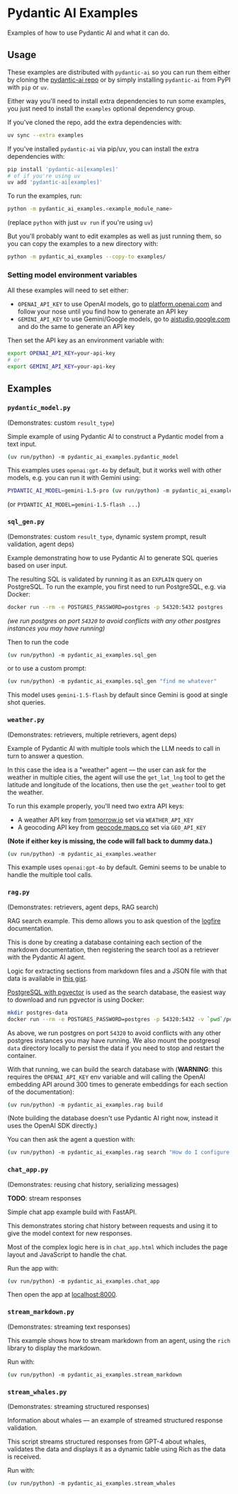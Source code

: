 # Pydantic AI Examples

Examples of how to use Pydantic AI and what it can do.

## Usage

These examples are distributed with `pydantic-ai` so you can run them either by cloning the [pydantic-ai repo](https://github.com/pydantic/pydantic-ai) or by simply installing `pydantic-ai` from PyPI with `pip` or `uv`.

Either way you'll need to install extra dependencies to run some examples, you just need to install the `examples` optional dependency group.

If you've cloned the repo, add the extra dependencies with:

```bash
uv sync --extra examples
```

If you've installed `pydantic-ai` via pip/uv, you can install the extra dependencies with:

```bash
pip install 'pydantic-ai[examples]'
# of if you're using uv
uv add 'pydantic-ai[examples]'
```

To run the examples, run:

```bash
python -m pydantic_ai_examples.<example_module_name>
```
(replace `python` with just `uv run` if you're using `uv`)

But you'll probably want to edit examples as well as just running them, so you can copy the examples to a new directory with:

```bash
python -m pydantic_ai_examples --copy-to examples/
```

### Setting model environment variables

All these examples will need to set either:

* `OPENAI_API_KEY` to use OpenAI models, go to [platform.openai.com](https://platform.openai.com/) and follow your nose until you find how to generate an API key
* `GEMINI_API_KEY` to use Gemini/Google models, go to [aistudio.google.com](https://aistudio.google.com/) and do the same to generate an API key

Then set the API key as an environment variable with:

```bash
export OPENAI_API_KEY=your-api-key
# or
export GEMINI_API_KEY=your-api-key
```

## Examples

### `pydantic_model.py`

(Demonstrates: custom `result_type`)

Simple example of using Pydantic AI to construct a Pydantic model from a text input.

```bash
(uv run/python) -m pydantic_ai_examples.pydantic_model
```

This examples uses `openai:gpt-4o` by default, but it works well with other models, e.g. you can run it
with Gemini using:

```bash
PYDANTIC_AI_MODEL=gemini-1.5-pro (uv run/python) -m pydantic_ai_examples.pydantic_model
```

(or `PYDANTIC_AI_MODEL=gemini-1.5-flash ...`)

### `sql_gen.py`

(Demonstrates: custom `result_type`, dynamic system prompt, result validation, agent deps)

Example demonstrating how to use Pydantic AI to generate SQL queries based on user input.

The resulting SQL is validated by running it as an `EXPLAIN` query on PostgreSQL. To run the example, you first need to run PostgreSQL, e.g. via Docker:

```bash
docker run --rm -e POSTGRES_PASSWORD=postgres -p 54320:5432 postgres
```
_(we run postgres on port `54320` to avoid conflicts with any other postgres instances you may have running)_

Then to run the code

```bash
(uv run/python) -m pydantic_ai_examples.sql_gen
```

or to use a custom prompt:

```bash
(uv run/python) -m pydantic_ai_examples.sql_gen "find me whatever"
```

This model uses `gemini-1.5-flash` by default since Gemini is good at single shot queries.

### `weather.py`

(Demonstrates: retrievers, multiple retrievers, agent deps)

Example of Pydantic AI with multiple tools which the LLM needs to call in turn to answer a question.

In this case the idea is a "weather" agent — the user can ask for the weather in multiple cities,
the agent will use the `get_lat_lng` tool to get the latitude and longitude of the locations, then use
the `get_weather` tool to get the weather.

To run this example properly, you'll need two extra API keys:
* A weather API key from [tomorrow.io](https://www.tomorrow.io/weather-api/) set via `WEATHER_API_KEY`
* A geocoding API key from [geocode.maps.co](https://geocode.maps.co/) set via `GEO_API_KEY`

**(Note if either key is missing, the code will fall back to dummy data.)**

```bash
(uv run/python) -m pydantic_ai_examples.weather
```

This example uses `openai:gpt-4o` by default. Gemini seems to be unable to handle the multiple tool
calls.

### `rag.py`

(Demonstrates: retrievers, agent deps, RAG search)

RAG search example. This demo allows you to ask question of the [logfire](https://pydantic.dev/logfire) documentation.

This is done by creating a database containing each section of the markdown documentation, then registering
the search tool as a retriever with the Pydantic AI agent.

Logic for extracting sections from markdown files and a JSON file with that data is available in
[this gist](https://gist.github.com/samuelcolvin/4b5bb9bb163b1122ff17e29e48c10992).

[PostgreSQL with pgvector](https://github.com/pgvector/pgvector) is used as the search database, the easiest way to download and run pgvector is using Docker:

```bash
mkdir postgres-data
docker run --rm -e POSTGRES_PASSWORD=postgres -p 54320:5432 -v `pwd`/postgres-data:/var/lib/postgresql/data pgvector/pgvector:pg17
```

As above, we run postgres on port `54320` to avoid conflicts with any other postgres instances you may have running.
We also mount the postgresql `data` directory locally to persist the data if you need to stop and restart the container.

With that running, we can build the search database with (**WARNING**: this requires the `OPENAI_API_KEY` env variable and will calling the OpenAI embedding API around 300 times to generate embeddings for each section of the documentation):

```bash
(uv run/python) -m pydantic_ai_examples.rag build
```

(Note building the database doesn't use Pydantic AI right now, instead it uses the OpenAI SDK directly.)

You can then ask the agent a question with:

```bash
(uv run/python) -m pydantic_ai_examples.rag search "How do I configure logfire to work with FastAPI?"
```

### `chat_app.py`

(Demonstrates: reusing chat history, serializing messages)

**TODO**: stream responses

Simple chat app example build with FastAPI.

This demonstrates storing chat history between requests and using it to give the model context for new responses.

Most of the complex logic here is in `chat_app.html` which includes the page layout and JavaScript to handle the chat.

Run the app with:

```bash
(uv run/python) -m pydantic_ai_examples.chat_app
```

Then open the app at [localhost:8000](http://localhost:8000).

### `stream_markdown.py`

(Demonstrates: streaming text responses)

This example shows how to stream markdown from an agent, using the `rich` library to display the markdown.

Run with:

```bash
(uv run/python) -m pydantic_ai_examples.stream_markdown
```

### `stream_whales.py`

(Demonstrates: streaming structured responses)

Information about whales — an example of streamed structured response validation.

This script streams structured responses from GPT-4 about whales, validates the data
and displays it as a dynamic table using Rich as the data is received.

Run with:

```bash
(uv run/python) -m pydantic_ai_examples.stream_whales
```
